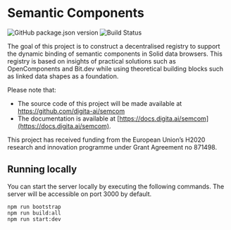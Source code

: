# Semantic Components

![GitHub package.json version](https://img.shields.io/github/package-json/v/digita-ai/semcom)
![Build Status](https://github.com/digita-ai/semcom/workflows/CI/badge.svg)

The goal of this project is to construct a decentralised registry to support the dynamic binding of semantic components in Solid data browsers. This registry is based on insights of practical solutions such as OpenComponents and Bit.dev while using theoretical building blocks such as linked data shapes as a foundation.

Please note that: 
* The source code of this project will be made available at https://github.com/digita-ai/semcom 
* The documentation is available at [https://docs.digita.ai/semcom](https://docs.digita.ai/semcom).

This project has received funding from the European Union’s H2020 research and innovation programme under Grant Agreement no 871498.

## Running locally

You can start the server locally by executing the following commands. The server will be accessible on port 3000 by default.

```
npm run bootstrap
npm run build:all
npm run start:dev
```
